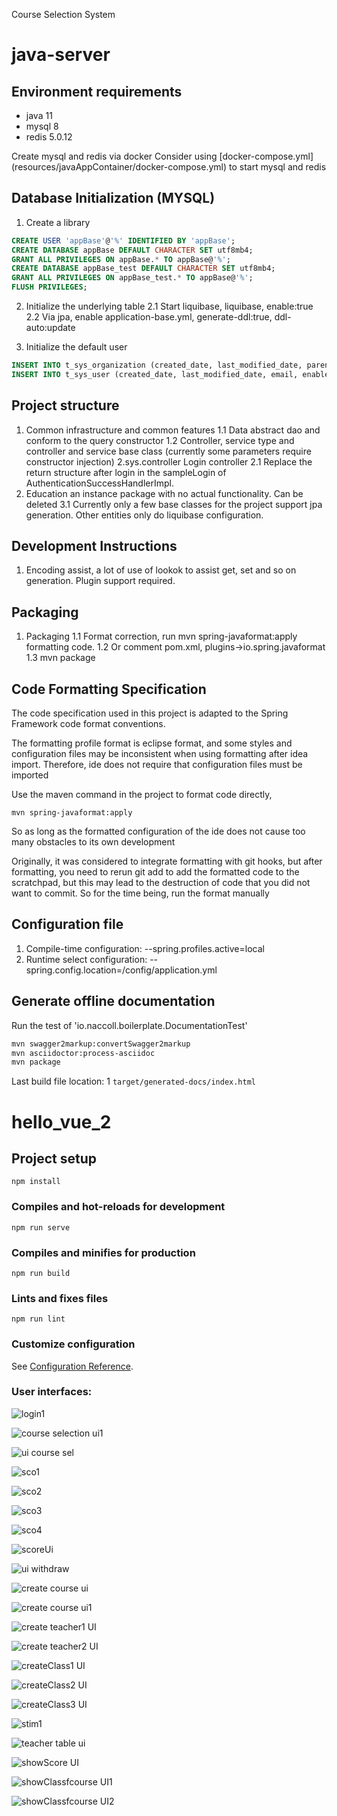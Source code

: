 Course Selection System
# java-server

## Environment requirements

- java 11
- mysql 8
- redis 5.0.12

Create mysql and redis via docker
Consider using [docker-compose.yml] (resources/javaAppContainer/docker-compose.yml) to start mysql and redis

## Database Initialization (MYSQL)

1. Create a library
```sql
CREATE USER 'appBase'@'%' IDENTIFIED BY 'appBase';
CREATE DATABASE appBase DEFAULT CHARACTER SET utf8mb4;
GRANT ALL PRIVILEGES ON appBase.* TO appBase@'%';
CREATE DATABASE appBase_test DEFAULT CHARACTER SET utf8mb4;
GRANT ALL PRIVILEGES ON appBase_test.* TO appBase@'%';
FLUSH PRIVILEGES;
```
2. Initialize the underlying table
   2.1 Start liquibase, liquibase, enable:true
   2.2 Via jpa, enable application-base.yml, generate-ddl:true, ddl-auto:update
   
3. Initialize the default user
```sql
INSERT INTO t_sys_organization (created_date, last_modified_date, parent_id, name, code, sort, enabled) VALUES (DEFAULT, DEFAULT, DEFAULT, 'Yunnan Branch', null, null, DEFAULT);
INSERT INTO t_sys_user (created_date, last_modified_date, email, enabled, organization_id, organization_name, sort, password, username, name, title, tags, credentials_non_expired, account_non_locked, account_non_expired, credentials_expired_date, account_expired_date) VALUES (DEFAULT, DEFAULT, null, DEFAULT, 1, 'Yunnan Branch', null, '{noop}123456', 'admin', 'System Administrator', 'Background', 'Admin', DEFAULT, DEFAULT, DEFAULT, null, null);
```
## Project structure
1. Common infrastructure and common features
   1.1 Data abstract dao and conform to the query constructor
   1.2 Controller, service type and controller and service base class (currently some parameters require constructor injection)
2.sys.controller Login controller
   2.1 Replace the return structure after login in the sampleLogin of AuthenticationSuccessHandlerImpl. 
3. Education an instance package with no actual functionality. Can be deleted 
   3.1 Currently only a few base classes for the project support jpa generation. Other entities only do liquibase configuration.

## Development Instructions
1. Encoding assist, a lot of use of lookok to assist get, set and so on generation. Plugin support required.

## Packaging
1. Packaging 
   1.1 Format correction, run mvn spring-javaformat:apply formatting code. 
   1.2 Or comment pom.xml, plugins->io.spring.javaformat
   1.3 mvn package

## Code Formatting Specification

The code specification used in this project is adapted to the Spring Framework code format conventions.

The formatting profile format is eclipse format, and some styles and configuration files may be inconsistent when using formatting after idea import. Therefore, ide does not require that configuration files must be imported

Use the maven command in the project to format code directly,

```
mvn spring-javaformat:apply
```

So as long as the formatted configuration of the ide does not cause too many obstacles to its own development

Originally, it was considered to integrate formatting with git hooks, but after formatting, you need to rerun git add to add the formatted code to the scratchpad, but this may lead to the destruction of code that you did not want to commit. So for the time being, run the format manually

## Configuration file

1. Compile-time configuration: --spring.profiles.active=local
2. Runtime select configuration: --spring.config.location=/config/application.yml

## Generate offline documentation

Run the test of 'io.naccoll.boilerplate.DocumentationTest'

```bash
mvn swagger2markup:convertSwagger2markup 
mvn asciidoctor:process-asciidoc 
mvn package
```

Last build file location: 1
`target/generated-docs/index.html`

# hello_vue_2

## Project setup
```
npm install
```

### Compiles and hot-reloads for development
```
npm run serve
```

### Compiles and minifies for production
```
npm run build
```

### Lints and fixes files
```
npm run lint
```

### Customize configuration
See [Configuration Reference](https://cli.vuejs.org/config/).

### User interfaces:

![login1](https://user-images.githubusercontent.com/64628178/150663766-025813b3-43a6-46be-a206-703f8b4dd648.PNG)

![course selection ui1](https://user-images.githubusercontent.com/64628178/150663771-0cf6378c-fe66-40a2-b8f5-c96184dbf032.PNG)

![ui course sel](https://user-images.githubusercontent.com/64628178/150663782-3e9d4f69-1176-4bd5-95d4-43e20fcc867f.PNG)

![sco1](https://user-images.githubusercontent.com/64628178/150663812-a96ada0b-c885-47a5-9533-1f67e86d2f1c.PNG)

![sco2](https://user-images.githubusercontent.com/64628178/150663818-3ecf9f19-1d41-4290-8185-68aa6a134e64.PNG)

![sco3](https://user-images.githubusercontent.com/64628178/150663822-54be6547-85a9-4841-8523-555cfd020413.PNG)

![sco4](https://user-images.githubusercontent.com/64628178/150663826-e8411353-5e1b-4a2f-951f-0c17072fee71.PNG)

![scoreUi](https://user-images.githubusercontent.com/64628178/150663841-f6cef0d2-0ca9-4c8d-ab4d-e8a2fdaf2d7c.PNG)

![ui withdraw](https://user-images.githubusercontent.com/64628178/150663870-54daf811-1c07-4096-8c2c-28794eeda8ad.PNG)

![create course ui](https://user-images.githubusercontent.com/64628178/150663878-51155b9e-3dbc-4e0d-a2e5-f2a580a0cbd1.PNG)

![create course ui1](https://user-images.githubusercontent.com/64628178/150663883-f705da1d-0b73-4d0f-bb4b-6861d09d28fe.PNG)

![create teacher1 UI](https://user-images.githubusercontent.com/64628178/150663898-93b78e2b-1041-4597-9169-1216eac750cc.PNG)

![create teacher2 UI](https://user-images.githubusercontent.com/64628178/150663905-a0016780-955b-4d12-a193-850657b73601.PNG)

![createClass1 UI](https://user-images.githubusercontent.com/64628178/150663918-72f4483e-94bd-4278-9d05-b66405427dba.PNG)

![createClass2 UI](https://user-images.githubusercontent.com/64628178/150663922-67abfb8a-8722-48a5-963f-785c8b584441.PNG)

![createClass3 UI](https://user-images.githubusercontent.com/64628178/150663925-970ab836-4af3-470e-a280-f61162d0f660.PNG)

![stim1](https://user-images.githubusercontent.com/64628178/150663938-3c29e3ca-d443-4edb-9731-f251b091a910.PNG)

![teacher table ui](https://user-images.githubusercontent.com/64628178/150663944-bb1f3eee-dc79-4f45-a157-0995467cec72.PNG)

![showScore UI](https://user-images.githubusercontent.com/64628178/150663959-0e0eb52b-dc4a-4eaf-b2c7-f9120ca8d61e.PNG)

![showClassfcourse UI1](https://user-images.githubusercontent.com/64628178/150663963-dfd675ca-e484-47ab-9a74-3e76d0a7e5d2.PNG)

![showClassfcourse UI2](https://user-images.githubusercontent.com/64628178/150663964-b2599d53-8d0f-4c58-9b39-c4e04cb77b0e.PNG)
